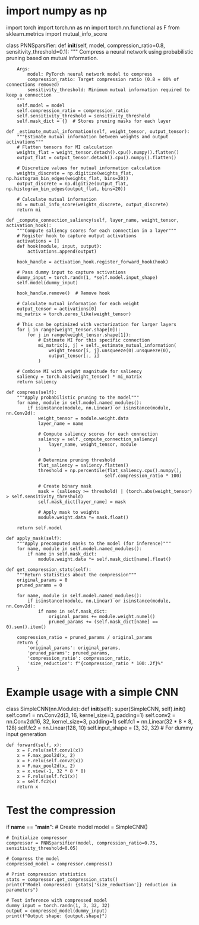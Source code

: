 # import numpy as np
import torch
import torch.nn as nn
import torch.nn.functional as F
from sklearn.metrics import mutual_info_score

class PNNSparsifier:
    def __init__(self, model, compression_ratio=0.8, sensitivity_threshold=0.1):
        """
        Compress a neural network using probabilistic pruning based on mutual information.
        
        Args:
            model: PyTorch neural network model to compress
            compression_ratio: Target compression ratio (0.8 = 80% of connections removed)
            sensitivity_threshold: Minimum mutual information required to keep a connection
        """
        self.model = model
        self.compression_ratio = compression_ratio
        self.sensitivity_threshold = sensitivity_threshold
        self.mask_dict = {}  # Stores pruning masks for each layer
        
    def _estimate_mutual_information(self, weight_tensor, output_tensor):
        """Estimate mutual information between weights and output activations"""
        # Flatten tensors for MI calculation
        weights_flat = weight_tensor.detach().cpu().numpy().flatten()
        output_flat = output_tensor.detach().cpu().numpy().flatten()
        
        # Discretize values for mutual information calculation
        weights_discrete = np.digitize(weights_flat, np.histogram_bin_edges(weights_flat, bins=20))
        output_discrete = np.digitize(output_flat, np.histogram_bin_edges(output_flat, bins=20))
        
        # Calculate mutual information
        mi = mutual_info_score(weights_discrete, output_discrete)
        return mi
    
    def _compute_connection_saliency(self, layer_name, weight_tensor, activation_hook):
        """Compute saliency scores for each connection in a layer"""
        # Register hook to capture output activations
        activations = []
        def hook(module, input, output):
            activations.append(output)
        
        hook_handle = activation_hook.register_forward_hook(hook)
        
        # Pass dummy input to capture activations
        dummy_input = torch.randn(1, *self.model.input_shape)
        self.model(dummy_input)
        
        hook_handle.remove()  # Remove hook
        
        # Calculate mutual information for each weight
        output_tensor = activations[0]
        mi_matrix = torch.zeros_like(weight_tensor)
        
        # This can be optimized with vectorization for larger layers
        for i in range(weight_tensor.shape[0]):
            for j in range(weight_tensor.shape[1]):
                # Estimate MI for this specific connection
                mi_matrix[i, j] = self._estimate_mutual_information(
                    weight_tensor[i, j].unsqueeze(0).unsqueeze(0),
                    output_tensor[:, i]
                )
        
        # Combine MI with weight magnitude for saliency
        saliency = torch.abs(weight_tensor) * mi_matrix
        return saliency
    
    def compress(self):
        """Apply probabilistic pruning to the model"""
        for name, module in self.model.named_modules():
            if isinstance(module, nn.Linear) or isinstance(module, nn.Conv2d):
                weight_tensor = module.weight.data
                layer_name = name
                
                # Compute saliency scores for each connection
                saliency = self._compute_connection_saliency(
                    layer_name, weight_tensor, module
                )
                
                # Determine pruning threshold
                flat_saliency = saliency.flatten()
                threshold = np.percentile(flat_saliency.cpu().numpy(), 
                                         self.compression_ratio * 100)
                
                # Create binary mask
                mask = (saliency >= threshold) | (torch.abs(weight_tensor) > self.sensitivity_threshold)
                self.mask_dict[layer_name] = mask
                
                # Apply mask to weights
                module.weight.data *= mask.float()
                
        return self.model
    
    def apply_mask(self):
        """Apply precomputed masks to the model (for inference)"""
        for name, module in self.model.named_modules():
            if name in self.mask_dict:
                module.weight.data *= self.mask_dict[name].float()
    
    def get_compression_stats(self):
        """Return statistics about the compression"""
        original_params = 0
        pruned_params = 0
        
        for name, module in self.model.named_modules():
            if isinstance(module, nn.Linear) or isinstance(module, nn.Conv2d):
                if name in self.mask_dict:
                    original_params += module.weight.numel()
                    pruned_params += (self.mask_dict[name] == 0).sum().item()
        
        compression_ratio = pruned_params / original_params
        return {
            'original_params': original_params,
            'pruned_params': pruned_params,
            'compression_ratio': compression_ratio,
            'size_reduction': f"{compression_ratio * 100:.2f}%"
        }

# Example usage with a simple CNN
class SimpleCNN(nn.Module):
    def __init__(self):
        super(SimpleCNN, self).__init__()
        self.conv1 = nn.Conv2d(3, 16, kernel_size=3, padding=1)
        self.conv2 = nn.Conv2d(16, 32, kernel_size=3, padding=1)
        self.fc1 = nn.Linear(32 * 8 * 8, 128)
        self.fc2 = nn.Linear(128, 10)
        self.input_shape = (3, 32, 32)  # For dummy input generation
        
    def forward(self, x):
        x = F.relu(self.conv1(x))
        x = F.max_pool2d(x, 2)
        x = F.relu(self.conv2(x))
        x = F.max_pool2d(x, 2)
        x = x.view(-1, 32 * 8 * 8)
        x = F.relu(self.fc1(x))
        x = self.fc2(x)
        return x

# Test the compression
if __name__ == "__main__":
    # Create model
    model = SimpleCNN()
    
    # Initialize compressor
    compressor = PNNSparsifier(model, compression_ratio=0.75, sensitivity_threshold=0.05)
    
    # Compress the model
    compressed_model = compressor.compress()
    
    # Print compression statistics
    stats = compressor.get_compression_stats()
    print(f"Model compressed: {stats['size_reduction']} reduction in parameters")
    
    # Test inference with compressed model
    dummy_input = torch.randn(1, 3, 32, 32)
    output = compressed_model(dummy_input)
    print(f"Output shape: {output.shape}")
